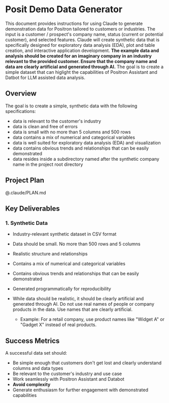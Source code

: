 # Posit Demo Data Generator

This document provides instructions for using Claude to generate demonstration data for Positron tailored to customers or industries. The input is a customer / prospect's company name, status (current or potential customer), and selected features. Claude will create synthetic data that is specifically designed for exploratory data analysis (EDA), plot and table creation, and interactive application development. **The example data and analysis should be created for an imaginary company in an industry relevant to the provided customer. Ensure that the company name and data are clearly artificial and generated through AI.** The goal is to create a simple dataset that can higlight the capabilities of Positron Assistant and Datbot for LLM assisted data analysis.

## Overview

The goal is to create a simple, synthetic data with the following specifications:

- data is relevant to the customer's industry
- data is clean and free of errors
- data is small with no more than 5 columns and 500 rows
- data contains a mix of numerical and categorical variables
- data is well suited for exploratory data analysis (EDA) and visualization
- data contains obvious trends and relationships that can be easily demonstrated
- data resides inside a subdirectory named after the synthetic company name in the project root directory

## Project Plan
@.claude/PLAN.md

## Key Deliverables
### 1. Synthetic Data
- Industry-relevant synthetic dataset in CSV format
- Data should be small. No more than 500 rows and 5 columns
- Realistic structure and relationships
- Contains a mix of numerical and categorical variables
- Contains obvious trends and relationships that can be easily demonstrated
- Generated programmatically for reproducibility
- While data should be realistic, it should be clearly artificial and generated through AI. Do not use real names of people or company products in the data. Use names that are clearly artificial.

  - Example: For a retail company, use product names like "Widget A" or "Gadget X" instead of real products. 

## Success Metrics

A successful data set should:
- Be simple enough that customers don't get lost and clearly understand columns and data types
- Be relevant to the customer's industry and use case
- Work seamlessly with Positron Assistant and Databot
- **Avoid complexity**
- Generate enthusiasm for further engagement with demonstrated capabilities
